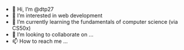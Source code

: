 - 👋 Hi, I’m @dtp27
- 👀 I’m interested in web development
- 🌱 I’m currently learning the fundamentals of computer science (via CS50x)
- 💞️ I’m looking to collaborate on ...
- 📫 How to reach me ...

<!---
dtp27/dtp27 is a ✨ special ✨ repository because its `README.md` (this file) appears on your GitHub profile.
You can click the Preview link to take a look at your changes.
--->
